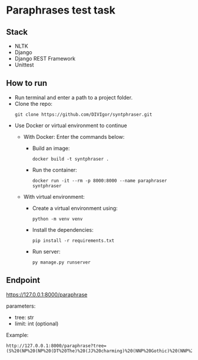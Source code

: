 # Paraphrases test task

## Stack
- NLTK
- Django
- Django REST Framework
- Unittest

## How to run
- Run terminal and enter a path to a project folder.
- Clone the repo:
  ```
  git clone https://github.com/DIVIgor/syntphraser.git
  ```
- Use Docker or virtual environment to continue
    - With Docker:
      Enter the commands below:
      - Build an image:
        ```
        docker build -t syntphraser .
        ```
      - Run the container:
        ```
        docker run -it --rm -p 8000:8000 --name paraphraser syntphraser
        ```

    - With virtual environment:
      - Create a virtual environment using:
        ```
        python -m venv venv
        ```
      - Install the dependencies:
        ```
        pip install -r requirements.txt
        ```
      - Run server:
        ```
        py manage.py runserver
        ```

## Endpoint
https://127.0.0.1:8000/paraphrase

parameters:
 - tree: str
 - limit: int (optional)
 
 Example:
 
    http://127.0.0.1:8000/paraphrase?tree=(S%20(NP%20(NP%20(DT%20The)%20(JJ%20charming)%20(NNP%20Gothic)%20(NNP%20Quarter)%20)%20(,%20,)%20(CC%20or)%20(NP%20(NNP%20Barri)%20(NNP%20G%C3%B2tic)%20)%20)%20(,%20,)%20(VP%20(VBZ%20has)%20(NP%20(NP(JJ%20narrow)%20(JJ%20medieval)%20(NNS%20streets)%20)%20(VP%20(VBN%20filled)%20(PP%20(IN%20with)%20(NP%20(NP%20(JJ%20trendy)%20(NNS%20bars)%20)%20(,%20,)%20(NP%20(NNS%20clubs)%20)%20(CC%20and)%20(NP%20(JJ%20Catalan)%20(NNS%20restaurants)%20)%20)%20)%20)%20)%20)%20)&limit=5
